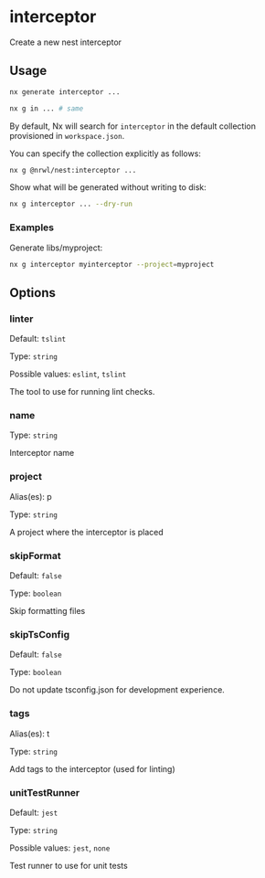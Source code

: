 # interceptor

Create a new nest interceptor

## Usage

```bash
nx generate interceptor ...
```

```bash
nx g in ... # same
```

By default, Nx will search for `interceptor` in the default collection provisioned in `workspace.json`.

You can specify the collection explicitly as follows:

```bash
nx g @nrwl/nest:interceptor ...
```

Show what will be generated without writing to disk:

```bash
nx g interceptor ... --dry-run
```

### Examples

Generate libs/myproject:

```bash
nx g interceptor myinterceptor --project=myproject
```

## Options

### linter

Default: `tslint`

Type: `string`

Possible values: `eslint`, `tslint`

The tool to use for running lint checks.

### name

Type: `string`

Interceptor name

### project

Alias(es): p

Type: `string`

A project where the interceptor is placed

### skipFormat

Default: `false`

Type: `boolean`

Skip formatting files

### skipTsConfig

Default: `false`

Type: `boolean`

Do not update tsconfig.json for development experience.

### tags

Alias(es): t

Type: `string`

Add tags to the interceptor (used for linting)

### unitTestRunner

Default: `jest`

Type: `string`

Possible values: `jest`, `none`

Test runner to use for unit tests
